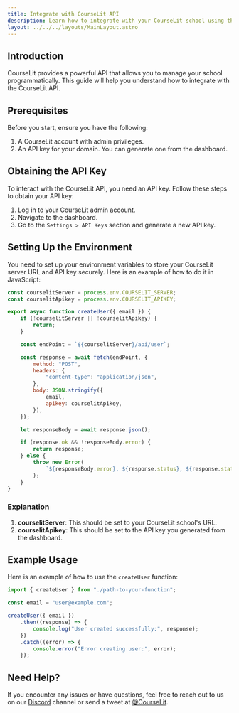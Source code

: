 ```yaml
---
title: Integrate with CourseLit API
description: Learn how to integrate with your CourseLit school using the API
layout: ../../../layouts/MainLayout.astro
---
```


## Introduction

CourseLit provides a powerful API that allows you to manage your school programmatically. This guide will help you understand how to integrate with the CourseLit API.

## Prerequisites

Before you start, ensure you have the following:

1. A CourseLit account with admin privileges.
2. An API key for your domain. You can generate one from the dashboard.

## Obtaining the API Key

To interact with the CourseLit API, you need an API key. Follow these steps to obtain your API key:

1. Log in to your CourseLit admin account.
2. Navigate to the dashboard.
3. Go to the `Settings > API Keys` section and generate a new API key.

## Setting Up the Environment

You need to set up your environment variables to store your CourseLit server URL and API key securely. Here is an example of how to do it in JavaScript:

```javascript
const courselitServer = process.env.COURSELIT_SERVER;
const courselitApikey = process.env.COURSELIT_APIKEY;

export async function createUser({ email }) {
    if (!courselitServer || !courselitApikey) {
        return;
    }

    const endPoint = `${courselitServer}/api/user`;

    const response = await fetch(endPoint, {
        method: "POST",
        headers: {
            "content-type": "application/json",
        },
        body: JSON.stringify({
            email,
            apikey: courselitApikey,
        }),
    });

    let responseBody = await response.json();

    if (response.ok && !responseBody.error) {
        return response;
    } else {
        throw new Error(
            `${responseBody.error}, ${response.status}, ${response.statusText}, ${endPoint}`,
        );
    }
}
```

### Explanation

1. **courselitServer**: This should be set to your CourseLit school's URL.
2. **courselitApikey**: This should be set to the API key you generated from the dashboard.

## Example Usage

Here is an example of how to use the `createUser` function:

```javascript
import { createUser } from "./path-to-your-function";

const email = "user@example.com";

createUser({ email })
    .then((response) => {
        console.log("User created successfully:", response);
    })
    .catch((error) => {
        console.error("Error creating user:", error);
    });
```

## Need Help?

If you encounter any issues or have questions, feel free to reach out to us on our <a href="https://discord.com/invite/GR4bQsN" target="_blank">Discord</a> channel or send a tweet at <a href="https://twitter.com/courselit" target="_blank">@CourseLit</a>.
